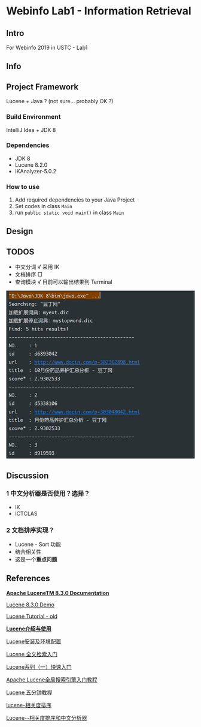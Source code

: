 # Webinfo Lab1 -  Information Retrieval

## Intro

For Webinfo 2019 in USTC - Lab1

## Info



## Project Framework

Lucene + Java ? (not sure... probably OK ?)

### Build Environment

IntelliJ Idea + JDK 8

### Dependencies

+   JDK 8
+   Lucene 8.2.0
+   IKAnalyzer-5.0.2

### How to use

1.  Add required dependencies to your Java Project
2.  Set codes in class `Main`
3.  run `public static void main()` in class `Main`

## Design



## TODOS

+   中文分词 √ 采用 IK
+   文档排序 □
+   查询模块 √ 目前可以输出结果到 Terminal

![demo](README.assets/demo.jpg)

## Discussion

### 1 中文分析器是否使用？选择？

+   IK
+   ICTCLAS

### 2 文档排序实现？

+   Lucene - Sort 功能
+   结合相关性
+   这是一个**重点问题**

## References

[**Apache LuceneTM 8.3.0 Documentation**](https://lucene.apache.org/core/8_3_0/index.html)

[Lucene 8.3.0 Demo](https://lucene.apache.org/core/8_3_0/demo/overview-summary.html)

[Lucene Tutorial - old](https://www.yiibai.com/lucene/lucene_environment.html)

[**Lucene介绍与使用**](https://blog.csdn.net/weixin_42633131/article/details/82873731)

[Lucene安装及环境配置](https://blog.csdn.net/u013819513/article/details/79733756)

[Lucene 全文检索入门](https://www.cnblogs.com/cnjavahome/p/9192467.html)

[Lucene系列（一）快速入门](https://segmentfault.com/a/1190000014203843)

[Apache Lucene全局搜索引擎入门教程](https://www.jianshu.com/p/48aad01ebc7c)

[Lucene 五分钟教程 ](http://www.sohu.com/a/196235775_355142)

[lucene-相关度排序](https://blog.csdn.net/qq_33301113/article/details/79200791)

[Lucene--相关度排序和中文分析器](https://www.jianshu.com/p/89ef0b892c56)